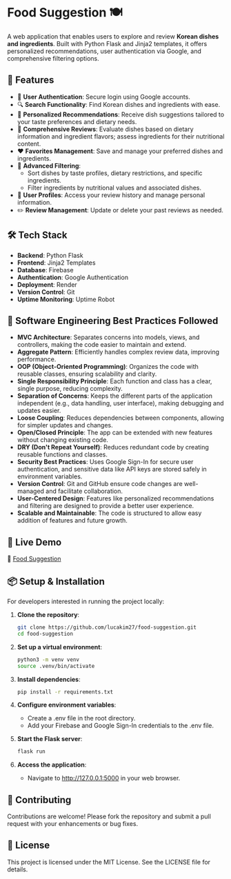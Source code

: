 # Food Suggestion 🍽️  

A web application that enables users to explore and review **Korean dishes and ingredients**. Built with Python Flask and Jinja2 templates, it offers personalized recommendations, user authentication via Google, and comprehensive filtering options.  

## 🌟 Features  

- 🔐 **User Authentication**: Secure login using Google accounts.  
- 🔍 **Search Functionality**: Find Korean dishes and ingredients with ease.  
- 🎯 **Personalized Recommendations**: Receive dish suggestions tailored to your taste preferences and dietary needs.  
- 📝 **Comprehensive Reviews**: Evaluate dishes based on dietary information and ingredient flavors; assess ingredients for their nutritional content.  
- ❤️ **Favorites Management**: Save and manage your preferred dishes and ingredients.  
- 🔄 **Advanced Filtering**:  
  - Sort dishes by taste profiles, dietary restrictions, and specific ingredients.  
  - Filter ingredients by nutritional values and associated dishes.  
- 👤 **User Profiles**: Access your review history and manage personal information.  
- ✏️ **Review Management**: Update or delete your past reviews as needed.  

## 🛠️ Tech Stack  

- **Backend**: Python Flask  
- **Frontend**: Jinja2 Templates  
- **Database**: Firebase  
- **Authentication**: Google Authentication
- **Deployment**: Render
- **Version Control**: Git
- **Uptime Monitoring**: Uptime Robot

## 🚀 Software Engineering Best Practices Followed

- **MVC Architecture**: Separates concerns into models, views, and controllers, making the code easier to maintain and extend.
- **Aggregate Pattern**: Efficiently handles complex review data, improving performance.
- **OOP (Object-Oriented Programming)**: Organizes the code with reusable classes, ensuring scalability and clarity.
- **Single Responsibility Principle**: Each function and class has a clear, single purpose, reducing complexity.
- **Separation of Concerns**: Keeps the different parts of the application independent (e.g., data handling, user interface), making debugging and updates easier.
- **Loose Coupling**: Reduces dependencies between components, allowing for simpler updates and changes.
- **Open/Closed Principle**: The app can be extended with new features without changing existing code.
- **DRY (Don't Repeat Yourself)**: Reduces redundant code by creating reusable functions and classes.
- **Security Best Practices**: Uses Google Sign-In for secure user authentication, and sensitive data like API keys are stored safely in environment variables.
- **Version Control**: Git and GitHub ensure code changes are well-managed and facilitate collaboration.
- **User-Centered Design**: Features like personalized recommendations and filtering are designed to provide a better user experience.
- **Scalable and Maintainable**: The code is structured to allow easy addition of features and future growth.

## 🚀 Live Demo  

🔗 [Food Suggestion](https://food-suggestion.onrender.com/)  

## 📦 Setup & Installation  

For developers interested in running the project locally:  

1. **Clone the repository**:  
   ```sh
   git clone https://github.com/lucakim27/food-suggestion.git
   cd food-suggestion
   ```

2. **Set up a virtual environment**:
    ```sh
    python3 -m venv venv
    source .venv/bin/activate
    ```

3. **Install dependencies**:
    ```sh
    pip install -r requirements.txt
    ```

4. **Configure environment variables**:
    - Create a .env file in the root directory.
    - Add your Firebase and Google Sign-In credentials to the .env file.

5. **Start the Flask server**:
    ```sh
    flask run
    ```

6. **Access the application**:
    - Navigate to http://127.0.0.1:5000 in your web browser.

## 🤝 Contributing

Contributions are welcome! Please fork the repository and submit a pull request with your enhancements or bug fixes.

## 📄 License

This project is licensed under the MIT License. See the LICENSE file for details.